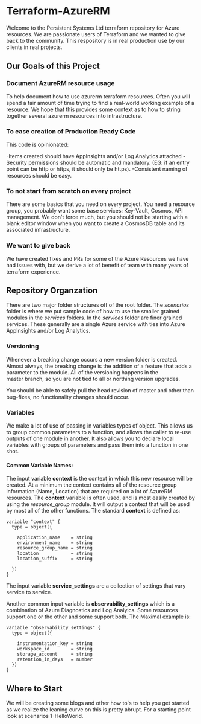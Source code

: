 # Terraform-AzureRM

Welcome to the Persistent Systems Ltd terraform repository for Azure
resources.  We are passionate users of Terraform and we wanted to give
back to the community.  This respository is in real production use by
our clients in real projects.  

## Our Goals of this Project

### Document AzureRM resource usage

To help document how to use azurerm terraform resources.  Often 
you will spend a fair amount of time trying to find a real-world 
working example of a resource.  We hope that this provides some 
context as to how to string together several azurerm resources into
intrastructure.

### To ease creation of Production Ready Code

This code is opinionated:

-Items created should have AppInsights and/or Log Analytics attached
-Security permissions should be automatic and mandatory.  (EG: if an 
entry point can be http or https, it should only be https).
-Consistent naming of resources should be easy.


### To not start from scratch on every project


There are some basics that you need on every project. You need a resource
group, you probably want some base services: Key-Vault, Cosmos, API 
management.  We don't force much, but you should not be starting with a 
blank editor window when you want to create a CosmosDB table and its 
associated infrastructure.

### We want to give back

We have created fixes and PRs for some of the Azure Resources we have
had issues with, but we derive a lot of benefit of team with many years
of terraform experience.

## Repository Organzation
There are two major folder structures off of the root folder.  The _scenarios_
folder is where we put sample code of how to use the smaller grained
modules in the _services_ folders.  In the _services_ folder are finer
grained services.  These generally are a single Azure service with 
ties into Azure AppInsights and/or Log Analytics.

### Versioning
Whenever a breaking change occurs a new version folder is created.  
Almost always, the breaking change is the addition of a feature that
adds a parameter to the module.  All of the versioning happens in the  
master branch, so you are not tied to all or northing version upgrades.

You should be able to safely pull the head revision of master and
other than bug-fixes, no functionality changes should occur.

### Variables
We make a lot of use of passing in variables types of object.  This
allows us to group common parameters to a function, and allows the caller
to re-use outputs of one module in another. It also allows you to declare
local variables with groups of parameters and pass them into a function 
in one shot.

#### Common Variable Names:
The input variable __context__ is the context in which this new resource 
will be created.  At a minimum the context contains all of the resource
group information (Name, Location) that are required on a lot of AzureRM
resources.  The __context__ variable is often used, and is most easily
created by using the _resource_group_ module.  It will output a context
that will be used by most all of the other functions.
The standard __context__ is defined as:
```HCL
variable "context" {
  type = object({

    application_name    = string
    environment_name    = string
    resource_group_name = string
    location            = string
    location_suffix     = string

  })
}
```

The input variable __service_settings__ are a collection of settings that
vary service to service.

Another common input variable is __observability_settings__ which is a
combination of Azure Diagnostics and Log Analyics.  Some resources 
support one or the other and some support both.  The Maximal example is:

```HCL
variable "observability_settings" {
  type = object({

    instrumentation_key = string
    workspace_id        = string
    storage_account     = string 
    retention_in_days   = number
  })
}
```

## Where to Start
We will be creating some blogs and other how to's to help you get started
as we realize the leaning curve on this is pretty abrupt.  For a starting
point look at scenarios 1-HelloWorld.






